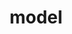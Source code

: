 ---
title: "model"
description: "provides data to be used by the controller and the view"
arguments:
    params:
        required: false
        description: object with values extracted from the url
return:
    - an object that contains data
    - an array of objects that contain data
    - a function that returns an object or a promise
    - a function that returns an an array of objects or a promise
template: topic.jade
---